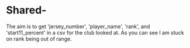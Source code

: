 # Shared-
The aim is to get 'jersey_number', 'player_name', 'rank', and 'start11_percent' in a csv for the club looked at. 
As you can see I am stuck on rank being out of range. 


  
